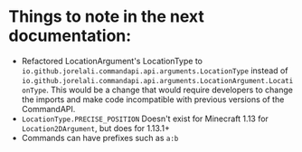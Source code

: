 # Things to note in the next documentation:

- Refactored LocationArgument's LocationType to `io.github.jorelali.commandapi.api.arguments.LocationType` instead of `io.github.jorelali.commandapi.api.arguments.LocationArgument.LocationType`.
  This would be a change that would require developers to change the imports and make code incompatible with previous versions of the CommandAPI.
- `LocationType.PRECISE_POSITION` Doesn't exist for Minecraft 1.13 for `Location2DArgument`, but does for 1.13.1+
- Commands can have prefixes such as `a:b`

